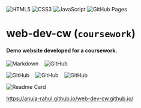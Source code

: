![HTML5](https://img.shields.io/badge/html5-000?style=for-the-badge&logo=html5) 
![CSS3](https://img.shields.io/badge/css3-000?style=for-the-badge&logo=css3&logoColor=264de4) 
![JavaScript](https://img.shields.io/badge/javascript-000?style=for-the-badge&logo=javascript)
![GitHub Pages](https://img.shields.io/badge/-GitHub%20Pages-000?style=for-the-badge&logo=github)

# web-dev-cw (`coursework`)
#### Demo website developed for a coursework.  

![Markdown](https://img.shields.io/badge/-Markdown-000?style=for-the-badge&logo=markdown)
&nbsp;&nbsp;
![GitHub](https://img.shields.io/badge/GitHub-%23181717.svg?style=for-the-badge&logo=github)  

![GitHub](https://img.shields.io/github/forks/anuja-rahul/web-dev-cw.github.io?style=for-the-badge&logo=github)
&nbsp;&nbsp;
![GitHub](https://img.shields.io/github/license/anuja-rahul/web-dev-cw.github.io?style=for-the-badge&logo=github)
&nbsp;&nbsp;
![GitHub](https://img.shields.io/github/stars/anuja-rahul/web-dev-cw.github.io?style=for-the-badge&logo=github)
&nbsp;&nbsp;

![Readme Card](https://github-readme-stats.vercel.app/api/pin/?username=anuja-rahul&repo=web-dev-cw.github.io\&theme=nightowl)

https://anuja-rahul.github.io/web-dev-cw.github.io/
